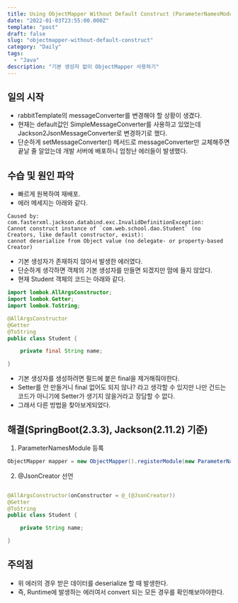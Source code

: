 ```yaml
---
title: Using ObjectMapper Without Default Construct (ParameterNamesModule)
date: "2022-01-03T23:55:00.000Z"
template: "post"
draft: false
slug: "objectmapper-without-default-construct"
category: "Daily"
tags:
  - "Java"
description: "기본 생성자 없이 ObjectMapper 사용하기"
---
```


## 일의 시작
- rabbitTemplate의 messageConverter를 변경해야 할 상황이 생겼다.
- 현재는 default값인 SimpleMessageConverter를 사용하고 있었는데 Jackson2JsonMessageConverter로 변경하기로 했다.
- 단순하게 setMessageConverter() 메서드로 messageConverter만 교체해주면 끝날 줄 알았는데 개발 서버에 배포하니 엄청난 에러들이 발생했다.

## 수습 및 원인 파악
- 빠르게 원복하여 재배포.
- 에러 메세지는 아래와 같다.
```
Caused by: com.fasterxml.jackson.databind.exc.InvalidDefinitionException: 
Cannot construct instance of `com.web.school.dao.Student` (no Creators, like default constructor, exist): 
cannot deserialize from Object value (no delegate- or property-based Creator)
```
- 기본 생성자가 존재하지 않아서 발생한 에러였다.
- 단순하게 생각하면 객체의 기본 생성자를 만들면 되겠지만 맘에 들지 않았다.
- 현재 Student 객체의 코드는 아래와 같다.

```java
import lombok.AllArgsConstructor;
import lombok.Getter;
import lombok.ToString;

@AllArgsConstructor
@Getter
@ToString
public class Student {

    private final String name;

}
```

- 기본 생성자를 생성하려면 필드에 붙은 final을 제거해줘야한다.
- Setter를 안 만들거니 final 없어도 되지 않나? 라고 생각할 수 있지만 나만 건드는 코드가 아니기에 Setter가 생기지 않을거라고 장담할 수 없다.
- 그래서 다른 방법을 찾아보게되었다.

## 해결(SpringBoot(2.3.3), Jackson(2.11.2) 기준)

1. ParameterNamesModule 등록
```java
ObjectMapper mapper = new ObjectMapper().registerModule(new ParameterNamesModule());
```
2. @JsonCreator 선언
```java

@AllArgsConstructor(onConstructor = @_(@JsonCreator))
@Getter
@ToString
public class Student {

    private String name;

}
```

## 주의점
- 위 에러의 경우 받은 데이터를 deserialize 할 때 발생한다.
- 즉, Runtime에 발생하는 에러여서 convert 되는 모든 경우를 확인해보아야한다.
